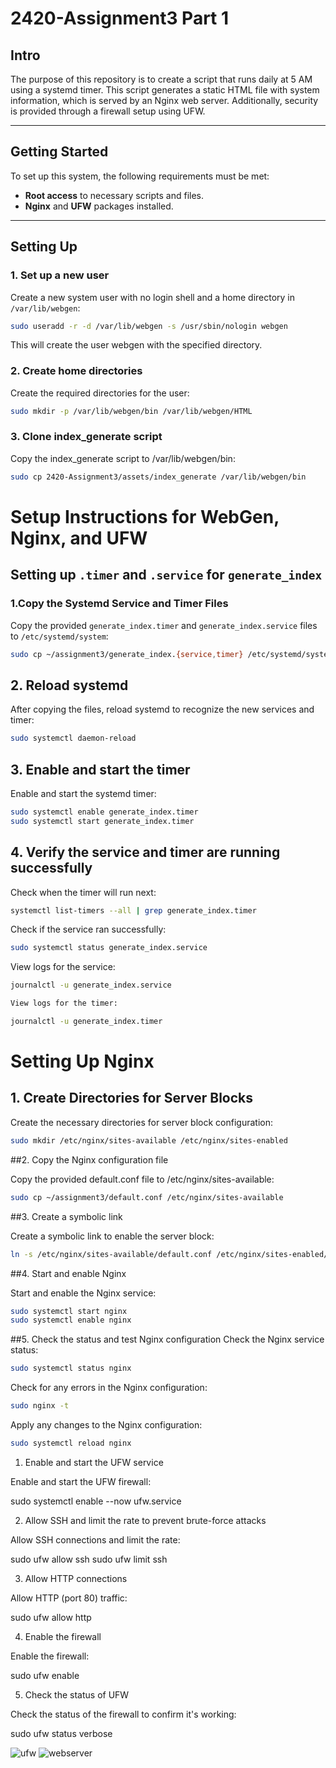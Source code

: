 # 2420-Assignment3 Part 1

## Intro

The purpose of this repository is to create a script that runs daily at 5 AM using a systemd timer. This script generates a static HTML file with system information, which is served by an Nginx web server. Additionally, security is provided through a firewall setup using UFW.

---

## Getting Started

To set up this system, the following requirements must be met:
- **Root access** to necessary scripts and files.
- **Nginx** and **UFW** packages installed.

---

## Setting Up

### 1. Set up a new user
Create a new system user with no login shell and a home directory in `/var/lib/webgen`:
```bash
sudo useradd -r -d /var/lib/webgen -s /usr/sbin/nologin webgen
```
This will create the user webgen with the specified directory.

### 2. Create home directories

Create the required directories for the user:
```bash
sudo mkdir -p /var/lib/webgen/bin /var/lib/webgen/HTML
```
### 3. Clone index_generate script

Copy the index_generate script to /var/lib/webgen/bin:
```bash
sudo cp 2420-Assignment3/assets/index_generate /var/lib/webgen/bin
```

# Setup Instructions for WebGen, Nginx, and UFW

## Setting up `.timer` and `.service` for `generate_index`

### 1.Copy the Systemd Service and Timer Files

Copy the provided `generate_index.timer` and `generate_index.service` files to `/etc/systemd/system`:

```bash
sudo cp ~/assignment3/generate_index.{service,timer} /etc/systemd/system
```

## 2. Reload systemd

After copying the files, reload systemd to recognize the new services and timer:

```bash
sudo systemctl daemon-reload
```
## 3. Enable and start the timer

Enable and start the systemd timer:

```bash
sudo systemctl enable generate_index.timer
sudo systemctl start generate_index.timer
```
## 4. Verify the service and timer are running successfully
Check when the timer will run next:

```bash
systemctl list-timers --all | grep generate_index.timer
```
Check if the service ran successfully:

```bash
sudo systemctl status generate_index.service
```
View logs for the service:

```bash
journalctl -u generate_index.service
```
```bash
View logs for the timer:
```
```bash
journalctl -u generate_index.timer
```

# Setting Up Nginx

## 1. Create Directories for Server Blocks

Create the necessary directories for server block configuration:

```bash
sudo mkdir /etc/nginx/sites-available /etc/nginx/sites-enabled
```
##2. Copy the Nginx configuration file

Copy the provided default.conf file to /etc/nginx/sites-available:
```bash
sudo cp ~/assignment3/default.conf /etc/nginx/sites-available
```
##3. Create a symbolic link

Create a symbolic link to enable the server block:
```bash
ln -s /etc/nginx/sites-available/default.conf /etc/nginx/sites-enabled/default.conf
```
##4. Start and enable Nginx

Start and enable the Nginx service:
```bash
sudo systemctl start nginx
sudo systemctl enable nginx
```
##5. Check the status and test Nginx configuration
Check the Nginx service status:
```bash
sudo systemctl status nginx
```
Check for any errors in the Nginx configuration:
```bash
sudo nginx -t
```
Apply any changes to the Nginx configuration:
```bash
sudo systemctl reload nginx
```

1. Enable and start the UFW service

Enable and start the UFW firewall:

sudo systemctl enable --now ufw.service

2. Allow SSH and limit the rate to prevent brute-force attacks

Allow SSH connections and limit the rate:

sudo ufw allow ssh
sudo ufw limit ssh

3. Allow HTTP connections

Allow HTTP (port 80) traffic:

sudo ufw allow http

4. Enable the firewall

Enable the firewall:

sudo ufw enable

5. Check the status of UFW

Check the status of the firewall to confirm it's working:

sudo ufw status verbose

![ufw](https://github.com/user-attachments/assets/2b2ff220-0f63-4cfa-b47e-e67a9cc08c12)
![webserver](https://github.com/user-attachments/assets/d1922bb4-d31d-446a-a1ec-d5dcb90c4942)
